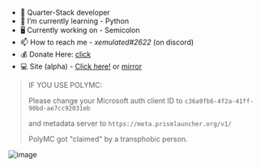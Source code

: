 - 🍞 Quarter-Stack developer
- 🌱 I’m currently learning - Python
- 🖥 Currently working on - Semicolon
- 📫 How to reach me - *xemulated#2622* (on discord)
- 💰 Donate Here: [click](rentry.co/HowToSupportXem)
- 💻 Site (alpha) - [Click here!](https://xemulat.vercel.app/) or [mirror](https://xemulat.000webhostapp.com/)

>IF YOU USE POLYMC:
>
>Please change your Microsoft auth client ID to `c36a9fb6-4f2a-41ff-90bd-ae7cc92031eb`
>
>and metadata server to `https://meta.prismlauncher.org/v1/`
>
>PolyMC got "claimed" by a transphobic person.

![image](https://raw.githubusercontent.com/xemulat/xemulat/main/Cornch.gif)
